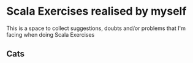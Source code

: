 # Scala Exercises realised by myself

This is a space to collect suggestions, doubts and/or problems that I'm facing when doing Scala Exercises

## Cats
